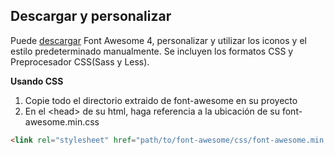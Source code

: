 ## Descargar y personalizar 

Puede [descargar](https://fontawesome.com/v4.7/get-started/#modal-download) Font Awesome 4, personalizar y utilizar los iconos y el estilo predeterminado manualmente. 
Se incluyen los formatos CSS y Preprocesador CSS(Sass y Less).  

**Usando CSS**  

1. Copie todo el directorio extraido de font-awesome en su proyecto 
2. En el <head\> de su html, haga referencia a la ubicación de su font-awesome.min.css 

```html
<link rel="stylesheet" href="path/to/font-awesome/css/font-awesome.min.css">
```



